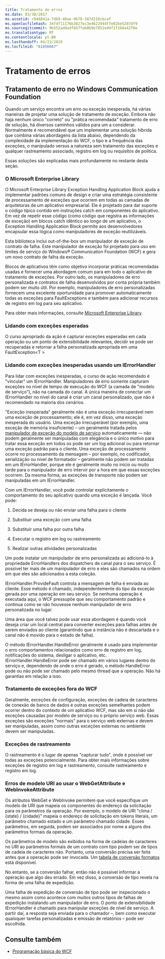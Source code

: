 ```yaml
---
title: Tratamento de erros
ms.date: 03/30/2017
ms.assetid: c948841a-7db9-40ae-9b78-587d216cbcaf
ms.openlocfilehash: 34f4f11176b3827ec3e4622944ffe02be5207df9
ms.sourcegitcommit: 9b552addadfb57fab0b9e7852ed4f1f1b8a42f8e
ms.translationtype: MT
ms.contentlocale: pt-BR
ms.lasthandoff: 04/23/2019
ms.locfileid: "61856667"
---
```

# <a name="error-handling"></a>Tratamento de erros
## <a name="error-handling-in-windows-communication-foundation"></a>Tratamento de erro no Windows Communication Foundation  
 Quando um serviço encontra um erro ou exceção inesperada, há várias maneiras de projetar uma solução de tratamento de exceção. Embora não haja nenhum único "correto" ou "prática recomendada" tratamento de erro de solução, há diversos caminhos válidos para um a considerar. Normalmente é recomendável que um implementar uma solução híbrida que combina várias abordagens da lista abaixo, dependendo da complexidade da implementação do WCF, o tipo e a frequência das exceções, o manipulado versus a natureza sem tratamento das exceções e qualquer rastreamento associado, registro em log ou requisitos de política.  
  
 Essas soluções são explicadas mais profundamente no restante desta seção.  
  
### <a name="the-microsoft-enterprise-library"></a>O Microsoft Enterprise Library  
 O Microsoft Enterprise Library Exception Handling Application Block ajuda a implementar padrões comuns de design e criar uma estratégia consistente de processamento de exceções que ocorrem em todas as camadas de arquiteturas de um aplicativo empresarial. Ele é projetado para dar suporte o código típico contido em instruções catch em componentes do aplicativo. Em vez de repetir esse código (como código que registra as informações de exceção) em blocos catch idêntico ao longo de um aplicativo, o Exception Handling Application Block permite aos desenvolvedores encapsular essa lógica como manipuladores de exceção reutilizáveis.  
  
 Esta biblioteca inclui out-of-the-box um manipulador de exceção de contrato de falha. Este manipulador de exceção foi projetado para uso em limites de serviço do Windows® Communication Foundation (WCF) e gera um novo contrato de falha da exceção.  
  
 Blocos de aplicativos têm como objetivo incorporar práticas recomendadas usadas e fornecer uma abordagem comum para em todo o aplicativo de tratamento de exceções. Por outro lado, os manipuladores de erro personalizada e contratos de falha desenvolvidos por conta própria também podem ser muito útil. Por exemplo, manipuladores de erro personalizadas fornecem uma excelente oportunidade para promover automaticamente todas as exceções para FaultExceptions e também para adicionar recursos de registro em log para seu aplicativo.  
  
 Para obter mais informações, consulte [Microsoft Enterprise Library](https://docs.microsoft.com/previous-versions/msp-n-p/ff632023(v=pandp.10)).  
  
### <a name="dealing-with-expected-exceptions"></a>Lidando com exceções esperadas  
 O curso apropriado da ação é capturar exceções esperadas em cada operação ou um ponto de extensibilidade relevantes, decidir se pode ser recuperadas e retornar a falha personalizada apropriada em uma FaultException\<T >  
  
### <a name="dealing-with-unexpected-exceptions-using-an-ierrorhandler"></a>Lidando com exceções inesperadas usando um IErrorHandler  
 Para lidar com exceções inesperadas, o curso de ação recomendado é "vincular" um IErrorHandler. Manipuladores de erro somente capturam exceções no nível de tempo de execução do WCF (a camada de "modelo de serviço"), não na camada do canal. A única maneira de conectar um IErrorHandler no nível do canal é criar um canal personalizado, que não é recomendado na maioria dos cenários.  
  
 "Exceção inesperada" geralmente não é uma exceção irrecuperável nem uma exceção de processamento; ele é, em vez disso, uma exceção inesperada do usuário. Uma exceção irrecuperável (por exemplo, uma exceção de memória insuficiente) – um geralmente tratada pelos [manipulador de exceção do modelo de serviço](xref:System.ServiceModel.Dispatcher.ExceptionHandler) automaticamente — não podem geralmente ser manipuladas com elegância e o único motivo para tratar essa exceção em todos os pode ser um log adicional ou para retornar uma exceção padrão para o cliente. Uma exceção de processamento ocorre no processamento da mensagem – por exemplo, no codificador, serialização ou nível de formatador – geralmente não podem ser tratadas em um IErrorHandler, porque ele é geralmente muito no início ou muito tarde para o manipulador de erro intervir por a hora em que essas exceções ocorrem. Da mesma forma, as exceções de transporte não podem ser manipuladas em um IErrorHandler.  
  
 Com um IErrorHandler, você pode controlar explicitamente o comportamento do seu aplicativo quando uma exceção é lançada. Você pode:  
  
1. Decida se deseja ou não enviar uma falha para o cliente  
  
2. Substituir uma exceção com uma falha  
  
3. Substituir uma falha por outra falha  
  
4. Executar o registro em log ou rastreamento  
  
5. Realizar outras atividades personalizadas  
  
 Um pode instalar um manipulador de erro personalizada ao adicioná-lo à propriedade ErrorHandlers dos dispatchers de canal para o seu serviço.  É possível ter mais de um manipulador de erro e eles são chamados na ordem em que eles são adicionados a esta coleção.  
  
 IErrorHandler.ProvideFault controla a mensagem de falha é enviada ao cliente. Esse método é chamado, independentemente do tipo da exceção gerada por uma operação em seu serviço. Se nenhuma operação é executada aqui, o WCF pressupõe que seu comportamento padrão e continua como se não houvesse nenhum manipulador de erro personalizada no lugar.  
  
 Uma área que você talvez pode usar essa abordagem é quando você deseja criar um local central para converter exceções para falhas antes de serem enviados ao cliente (garantindo que a instância não é descartada e o canal não é movido para o estado de falha).  
  
 O método IErrorHandler.HandleError geralmente é usado para implementar o erro comportamentos relacionados como erro de registro em log, notificações do sistema, desligar o aplicativo, etc. IErrorHandler.HandleError pode ser chamado em vários lugares dentro do serviço e, dependendo de onde o erro é gerado, o método HandleError pode ou não pode ser chamado pelo mesmo thread que a operação. Não há garantias em relação a isso.  
  
### <a name="dealing-with-exceptions-outside-wcf"></a>Tratamento de exceções fora do WCF  
 Geralmente, exceções de configuração, exceções de cadeia de caracteres de conexão de banco de dados e outras exceções semelhantes podem ocorrer dentro do contexto de um aplicativo WCF, mas são em si não são exceções causadas por modelo de serviço ou o próprio serviço web. Essas exceções são exceções "normais" para o serviço web externas e devem ser manipuladas, assim como outras exceções externas no ambiente devem ser manipuladas.  
  
### <a name="tracing-exceptions"></a>Exceções de rastreamento  
 O rastreamento é o lugar de apenas "capturar tudo", onde é possível ver todas as exceções potencialmente. Para obter mais informações sobre exceções de registro em log e rastreamento, consulte rastreamento e registro em log.  
  
### <a name="uri-template-errors-when-using-webgetattribute-and-webinvokeattribute"></a>Erros de modelo URI ao usar o WebGetAttribute e WebInvokeAttribute  
 Os atributos WebGet e WebInvoke permitem que você especifique um modelo de URI que mapeia os componentes do endereço da solicitação para os parâmetros da operação. Por exemplo, o modelo de URI "clima / {state} / {cidade}" mapeia o endereço de solicitação em tokens literais, um parâmetro chamado estado e um parâmetro chamado cidade. Esses parâmetros, em seguida, podem ser associados por nome a alguns dos parâmetros formais da operação.  
  
 Os parâmetros de modelo são exibidos na forma de cadeias de caracteres no URI ao parâmetros formais de um contrato com tipo podem ser de tipos de cadeia de caracteres não. Portanto, uma conversão precisa ser feita antes que a operação pode ser invocada. Um [tabela de conversão formatos](wcf-web-http-programming-model-overview.md) está disponível.  
  
 No entanto, se a conversão falhar, então não é possível informar a operação que algo deu errado. Em vez disso, a conversão de tipo revela na forma de uma falha de expedição.  
  
 Uma falha de expedição de conversão de tipo pode ser inspecionado o mesmo assim como acontece com muitos outros tipos de falhas de expedição instalando um manipulador de erro. O ponto de extensibilidade IErrorHandler é chamado para manipular exceções de nível de serviço. A partir daí, a resposta seja enviada para o chamador –, bem como executar quaisquer tarefas personalizadas e emissão de relatórios – pode ser escolhida.  
  
## <a name="see-also"></a>Consulte também

- [Programação básica do WCF](../basic-wcf-programming.md)
